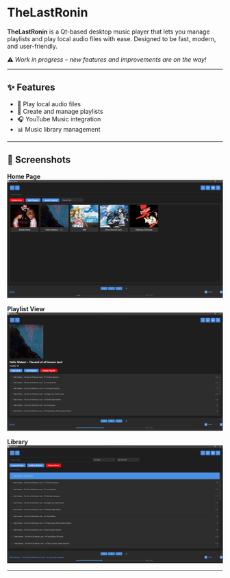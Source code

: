 # TheLastRonin

**TheLastRonin** is a Qt-based desktop music player that lets you manage playlists and play local audio files with ease. Designed to be fast, modern, and user-friendly.

⚠️ _Work in progress – new features and improvements are on the way!_

---

## ✨ Features

- 🎵 Play local audio files
- 📁 Create and manage playlists
- 🎧 YouTube Music integration
- 📊 Music library management

---

## 📸 Screenshots

**Home Page**
![Home Page](screenshots/home.png)

**Playlist View**
![Playlist View](screenshots/playlist.png)

**Library**
![Library](screenshots/library.png)

---
